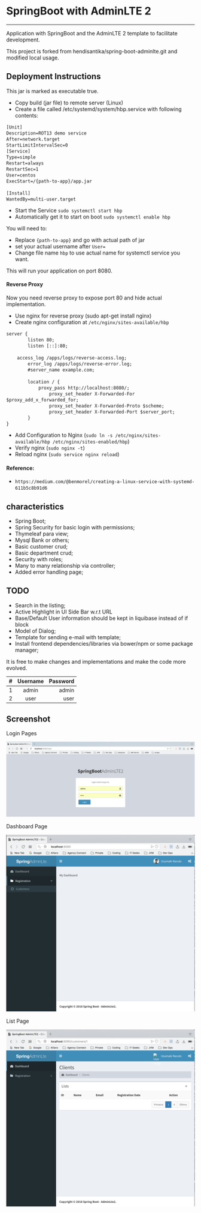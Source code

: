 # SpringBoot with AdminLTE 2
---

Application with SpringBoot and the AdminLTE 2 template to facilitate development.

This project is forked from hendisantika/spring-boot-adminlte.git and modified local usage.

Deployment Instructions
---
This jar is marked as executable true.

- Copy build (jar file) to remote server (Linux)
- Create a file called /etc/systemd/system/hbp.service with following contents:
```
[Unit]
Description=ROT13 demo service
After=network.target
StartLimitIntervalSec=0
[Service]
Type=simple
Restart=always
RestartSec=1
User=centos
ExecStart=/{path-to-app}/app.jar

[Install]
WantedBy=multi-user.target
```
- Start the Service `sudo systemctl start hbp`
- Automatically get it to start on boot `sudo systemctl enable hbp`


You will need to:
- Replace `{path-to-app}` and go with actual path of jar
- set your actual username after `User=`
- Change file name `hbp` to use actual name for systemctl service you want.

This will run your application on port 8080.

#### Reverse Proxy
Now you need reverse proxy to expose port 80 and hide actual implementation.

- Use nginx for reverse proxy (sudo apt-get install nginx)
- Create nginx configuration at `/etc/nginx/sites-available/hbp`
```
server {
       	listen 80;
       	listen [::]:80;

	access_log /apps/logs/reverse-access.log;
        error_log /apps/logs/reverse-error.log;
       	#server_name example.com;

       	location / {
         	proxy_pass http://localhost:8080/;
             	proxy_set_header X-Forwarded-For $proxy_add_x_forwarded_for;
             	proxy_set_header X-Forwarded-Proto $scheme;
             	proxy_set_header X-Forwarded-Port $server_port;
        }
}
```
- Add Configuration to Nginx (`sudo ln -s /etc/nginx/sites-available/hbp /etc/nginx/sites-enabled/hbp`)
- Verify nginx (`sudo nginx -t`)
- Reload nginx (`sudo service nginx reload`)

#### Reference: 
- `https://medium.com/@benmorel/creating-a-linux-service-with-systemd-611b5c8b91d6`

characteristics
---

* Spring Boot;
* Spring Security for basic login with permissions;
* Thymeleaf para view;
* Mysql Bank or others;
* Basic customer crud;
* Basic department crud;
* Security with roles;
* Many to many relationship via controller;
* Added error handling page;

TODO
---

* Search in the listing;
* Active Highlight in UI Side Bar w.r.t URL
* Base/Default User information should be kept in liquibase instead of if block
* Model of Dialog;
* Template for sending e-mail with template;
* Install frontend dependencies/libraries via bower/npm or some package manager;


It is free to make changes and implementations and make the code more evolved.

| #   | Username | Password |
| --- |:--------:| --------:|
| 1   | admin    | admin    |
| 2   | user     | user     |

## Screenshot

Login Pages

![Login Page](img/login.png "Login Page")

Dashboard Page

![Dashboard Page](img/dashboard.png "Dashboard Page")

List Page

![List Page](img/list.png "List Page")


